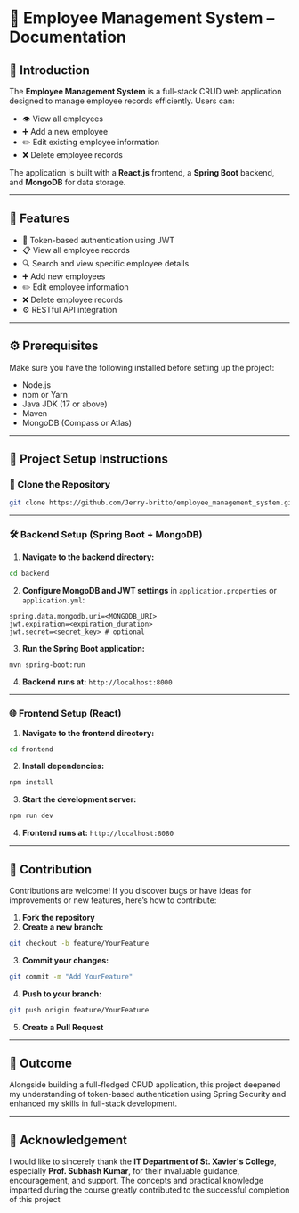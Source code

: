 # 📘 Employee Management System – Documentation

## 📝 Introduction

The **Employee Management System** is a full-stack CRUD web application designed to manage employee records efficiently. Users can:

* 👁️ View all employees
* ➕ Add a new employee
* ✏️ Edit existing employee information
* ❌ Delete employee records

The application is built with a **React.js** frontend, a **Spring Boot** backend, and **MongoDB** for data storage.

---

## 🌟 Features

* 🔐 Token-based authentication using JWT
* 📋 View all employee records
* 🔍 Search and view specific employee details
* ➕ Add new employees
* ✏️ Edit employee information
* ❌ Delete employee records
* ⚙️ RESTful API integration

---

## ⚙️ Prerequisites

Make sure you have the following installed before setting up the project:

* Node.js
* npm or Yarn
* Java JDK (17 or above)
* Maven
* MongoDB (Compass or Atlas)

---

## 🚀 Project Setup Instructions

### 🔁 Clone the Repository

```bash
git clone https://github.com/Jerry-britto/employee_management_system.git
```

---

### 🛠️ Backend Setup (Spring Boot + MongoDB)

1. **Navigate to the backend directory:**

```bash
cd backend
```

2. **Configure MongoDB and JWT settings** in `application.properties` or `application.yml`:

```properties
spring.data.mongodb.uri=<MONGODB_URI>
jwt.expiration=<expiration_duration>
jwt.secret=<secret_key> # optional
```

3. **Run the Spring Boot application:**

```bash
mvn spring-boot:run
```

4. **Backend runs at:**
   `http://localhost:8000`

---

### 🌐 Frontend Setup (React)

1. **Navigate to the frontend directory:**

```bash
cd frontend
```

2. **Install dependencies:**

```bash
npm install
```

3. **Start the development server:**

```bash
npm run dev
```

4. **Frontend runs at:**
   `http://localhost:8080`

---

## 🤝 Contribution

Contributions are welcome!
If you discover bugs or have ideas for improvements or new features, here’s how to contribute:

1. **Fork the repository**
2. **Create a new branch:**

```bash
git checkout -b feature/YourFeature
```

3. **Commit your changes:**

```bash
git commit -m "Add YourFeature"
```

4. **Push to your branch:**

```bash
git push origin feature/YourFeature
```

5. **Create a Pull Request**

---

## 🎯 Outcome

Alongside building a full-fledged CRUD application, this project deepened my understanding of token-based authentication using Spring Security and enhanced my skills in full-stack development.

---

## 🙏 Acknowledgement

I would like to sincerely thank the **IT Department of St. Xavier's College**, especially **Prof. Subhash Kumar**, for their invaluable guidance, encouragement, and support. The concepts and practical knowledge imparted during the course greatly contributed to the successful completion of this project


